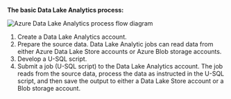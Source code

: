 **The basic Data Lake Analytics process:**
	
![Azure Data Lake Analytics process flow diagram](./media/data-lake-analytics-basic-process-include/data-lake-analytics-process.png)
	
1. Create a Data Lake Analytics account.
2. Prepare the source data. Data Lake Analytic jobs can read data from either Azure Data Lake Store accounts or Azure Blob storage accounts.   
3. Develop a U-SQL script.
4. Submit a job (U-SQL script) to the Data Lake Analytics account. The job reads from the source data, process the data as instructed in the U-SQL script, and then save the output to either a Data Lake Store account or a Blob storage account.